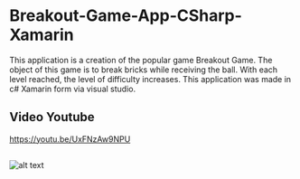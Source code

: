 # Breakout-Game-App-CSharp-Xamarin
This application is a creation of the popular game Breakout Game.
The object of this game is to break bricks while receiving the ball. 
With each level reached, the level of difficulty increases. This application was made in c# Xamarin form via visual studio.
## Video Youtube
https://youtu.be/UxFNzAw9NPU
## 
![alt text](https://i9.ytimg.com/vi/UxFNzAw9NPU/mq1.jpg?sqp=CKiJpo8G&rs=AOn4CLC_iaqHDKfFLvWtWuFTBNKBnB1XEQ)

